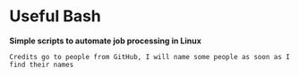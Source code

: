 # Useful Bash
  
**Simple scripts to automate job processing in Linux**


`Credits go to people from GitHub, I will name some people as soon as I find their names`
